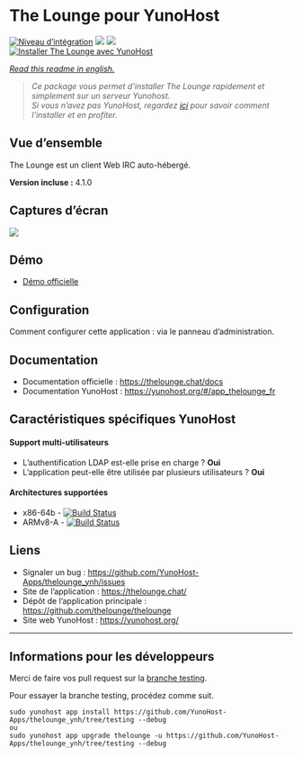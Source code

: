 # The Lounge pour YunoHost

[![Niveau d’intégration](https://dash.yunohost.org/integration/thelounge.svg)](https://dash.yunohost.org/appci/app/thelounge) ![](https://ci-apps.yunohost.org/ci/badges/thelounge.status.svg) ![](https://ci-apps.yunohost.org/ci/badges/thelounge.maintain.svg)  
[![Installer The Lounge avec YunoHost](https://install-app.yunohost.org/install-with-yunohost.png)](https://install-app.yunohost.org/?app=thelounge)

*[Read this readme in english.](./README.md)* 

> *Ce package vous permet d'installer The Lounge rapidement et simplement sur un serveur Yunohost.  
Si vous n’avez pas YunoHost, regardez [ici](https://yunohost.org/#/install) pour savoir comment l’installer et en profiter.*

## Vue d’ensemble
The Lounge est un client Web IRC auto-hébergé.

**Version incluse :** 4.1.0

## Captures d’écran

![](https://raw.githubusercontent.com/thelounge/thelounge.github.io/master/img/thelounge-screenshot.png)

## Démo

* [Démo officielle](https://demo.thelounge.chat/)

## Configuration

Comment configurer cette application : via le panneau d’administration.

## Documentation

 * Documentation officielle : https://thelounge.chat/docs
 * Documentation YunoHost : https://yunohost.org/#/app_thelounge_fr

## Caractéristiques spécifiques YunoHost

#### Support multi-utilisateurs

* L’authentification LDAP est-elle prise en charge ? **Oui**
* L’application peut-elle être utilisée par plusieurs utilisateurs ? **Oui**

#### Architectures supportées

* x86-64b - [![Build Status](https://ci-apps.yunohost.org/ci/logs/thelounge%20%28Apps%29.svg)](https://ci-apps.yunohost.org/ci/apps/thelounge/)
* ARMv8-A - [![Build Status](https://ci-apps-arm.yunohost.org/ci/logs/thelounge%20%28Apps%29.svg)](https://ci-apps-arm.yunohost.org/ci/apps/thelounge/)

## Liens

 * Signaler un bug : https://github.com/YunoHost-Apps/thelounge_ynh/issues
 * Site de l’application : https://thelounge.chat/
 * Dépôt de l’application principale : https://github.com/thelounge/thelounge
 * Site web YunoHost : https://yunohost.org/

---

## Informations pour les développeurs

Merci de faire vos pull request sur la [branche testing](https://github.com/YunoHost-Apps/thelounge_ynh/tree/testing).

Pour essayer la branche testing, procédez comme suit.
```
sudo yunohost app install https://github.com/YunoHost-Apps/thelounge_ynh/tree/testing --debug
ou
sudo yunohost app upgrade thelounge -u https://github.com/YunoHost-Apps/thelounge_ynh/tree/testing --debug
```

